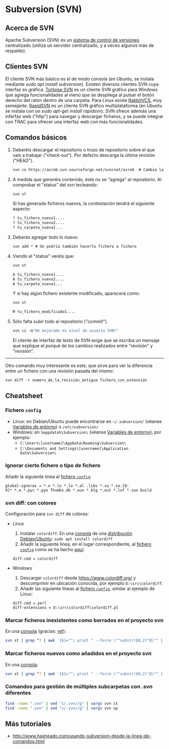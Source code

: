 # Subversion (SVN)

## Acerca de SVN

Apache Subversion (SVN) es un [sistema de control de versiones](README.md) centralizado (utiliza un servidor centralizado, y a veces algunos más de respaldo).

## Clientes SVN

El cliente SVN más básico es el de modo consola (en Ubuntu, se instala mediante *sudo apt install subversion*). Existen diversos clientes SVN cuya interfaz es gráfica. [Tortoise SVN](http://tortoisesvn.net/downloads) es un cliente SVN gráfico para Windows que agrega funcionalidades al menú que se despliega al pulsar el botón derecho del ratón dentro de una carpeta. Para Linux existe [RabbitVCS](http://www.rabbitvcs.org), muy semejante. [RapidSVN](http://rapidsvn.tigris.org) es un cliente SVN gráfico multiplataforma (en Ubuntu se instala con un *sudo apt-get install rapidsvn*). SVN ofrece además una inferfaz web ("http") para navegar y descargar ficheros, y se puede integrar con TRAC para ofrecer una interfaz web con más funcionalidades.

## Comandos básicos

1. Deberéis descargar el repositorio o trozo de repositorio sobre el que vais a trabajar ("check-out"). Por defecto descarga la última revisión ("HEAD").

   ```bash
   svn co https://asrob.svn.sourceforge.net/svnroot/asrob  # Cambia la URL (http...) por la del repositorio en cuestión. Posiblemente necesites escribir tu contraseña de usuario del repositorio
   ```

1. A medida que generéis contenido, éste no se "agrega" al repositorio. Al comprobar el "status" del svn tecleando:

   ```bash
   svn st
   ```

   Si has generado ficheros nuevos, la contestación tendrá el siguiente aspecto:

   ```bash
   ? tu_fichero_nuevo1....
   ? tu_fichero_nuevo2....
   ? tu_carpeta_nueva1...
   ```

1. Deberás agregar todo lo nuevo:

   ```bash
   svn add * # Se podría también hacerlo fichero a fichero
   ```

1. Viendo el "status" veréis que:

   ```bash
   svn st

   A tu_fichero_nuevo1....
   A tu_fichero_nuevo2....
   A tu_carpeta_nueva1...
   ```

   Y si hay algún fichero existente modificado, aparecerá como:

   ```bash
   svn st
   
   M tu_fichero_modificado1....
   ```

1. Sólo falta subir todo al repositorio ("commit").

   ```bash
   svn ci -m"He mejorado mi nivel de usuario SVN!"
   ```

   El cliente de interfaz de texto de SVN exige que se escriba un mensaje que explique el porqué de los cambios realizados entre "revisión" y "revisión".

-----

Otro comando muy interesante es este, que sirve para ver la diferencia entre un fichero con una revisión pasada del mismo:

```bash
svn diff -r numero_de_la_revisión_antigua fichero_con_extensión
```

## Cheatsheet

### Fichero `config`

- Linux: en Debian/Ubuntu puede encontrarse en `~/.subversion/` (véanse [Variables de entorno](../environment-variables.md)) o `/etc/subversion/`
- Windows: en `%appdata%\Subversion\` (véanse [Variables de entorno](../environment-variables.md)), por ejemplo:
  - `C:\Users\[username]\AppData\Roaming\Subversion\`
  - `C:\Documents and Settings\[username]\Application Data\Subversion\`

### Ignorar cierto fichero o tipo de fichero

Añadir la siguiente línea al [fichero `config`](#fichero-config):

```text
global-ignores = *.o *.lo *.la *.al .libs *.so *.so.[0-9]* *.a *.pyc *.pyo Thumbs.db *.aux *.blg *.out *.lof *.suo build
```

### svn diff: con colores

Configuración para `svn diff` de colores:

- Linux
  1. Instalar `colordiff`. En una [consola](../linux/bash.md) de una [distribución Debian/Ubuntu](../linux/introduction.md#qué-es-una-distribución-de-linux): `sudo apt install colordiff`
  2. Añadir la siguiente línea, en el lugar correspondiente, al [fichero `config`](#fichero-config) como se ha hecho [aquí](https://github.com/asrob-uc3m/tutoriales/commit/708348f02fe1b11cbe0982121fb6f2e098df5886):

    ```text
    diff-cmd = colordiff
    ```

- Windows
  1. Descargar `colordiff` desde <https://www.colordiff.org/> y descomprimir en ubicación conocida, por ejemplo `D:\src\colordiff`.
  2. Añadir las siguiente líneas al [fichero `config`](#fichero-config), similar al ejemplo de Linux:

    ```text
    diff-cmd = perl
    diff-extensions = D:\src\colordiff\colordiff.pl
    ```

### Marcar ficheros inexistentes como borrados en el proyecto svn

En una [consola](../linux/bash.md) (gracias: [ref](https://stackoverflow.com/questions/9600382/svn-command-to-delete-all-locally-missing-files)):

```bash
svn st | grep ^! | awk '{$1=""; print " --force \""substr($0,2)"@\"" }' | xargs svn rm
```

### Marcar ficheros nuevos como añadidos en el proyecto svn

En una [consola](../linux/bash.md):

```bash
svn st | grep ^? | awk '{$1=""; print " --force \""substr($0,2)"@\"" }' | xargs svn add
```

### Comandos para gestión de múltiples subcarpetas con .svn diferentes

```bash
find -name ".svn" | sed "s/.svn//g" | xargs svn st
find -name ".svn" | sed "s/.svn//g" | xargs svn up
```

## Más tutoriales

- <http://www.hasheado.com/usando-subversion-desde-la-linea-de-comandos.html>
